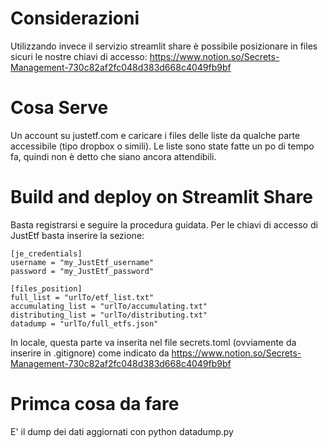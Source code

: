 # Considerazioni
Utilizzando invece il servizio streamlit share è possibile posizionare in files sicuri le nostre chiavi di accesso: https://www.notion.so/Secrets-Management-730c82af2fc048d383d668c4049fb9bf

# Cosa Serve
Un account su justetf.com e caricare i files delle liste da qualche parte accessibile (tipo dropbox o simili). Le liste sono state fatte un po di tempo fa, quindi non è detto che siano ancora attendibili.

# Build and deploy on Streamlit Share
Basta registrarsi e seguire la procedura guidata. Per le chiavi di accesso di JustEtf basta inserire la sezione:

```
[je_credentials]
username = "my_JustEtf_username"
password = "my_JustEtf_password"

[files_position]
full_list = "urlTo/etf_list.txt"
accumulating_list = "urlTo/accumulating.txt"
distributing_list = "urlTo/distributing.txt"
datadump = "urlTo/full_etfs.json"
```

In locale, questa parte va inserita nel file secrets.toml (ovviamente da inserire in .gitignore) come indicato da https://www.notion.so/Secrets-Management-730c82af2fc048d383d668c4049fb9bf

# Primca cosa da fare
E' il dump dei dati aggiornati con python datadump.py